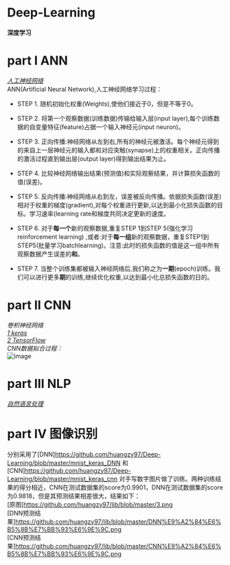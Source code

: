 # Deep-Learning
**深度学习**
# part Ⅰ ANN
[*人工神经网络*](https://github.com/huangzy97/Deep-Learning/blob/master/ANN.py)  
ANN(Artificial Neural Network),人工神经网络学习过程：  
* STEP 1.  随机初始化权重(Weights),使他们接近于0，但是不等于0。 
  
* STEP 2.  将第一个观察数据(训练数据)传输给输入层(input layer),每个训练数据的自变量特征(feature)占据一个输入神经元(input neuron)。  
  
* STEP 3.  正向传播:神经网络从左到右,所有的神经元被激活。每个神经元得到的来自上一层神经元的输入都和对应突触(synapse)上的权重相关。正向传播的激活过程直到输出层(output layer)得到输出结果为止。     
  
* STEP 4.  比较神经网络输出结果(预测值)和实际观察结果，并计算损失函数的值(误差)。   
  
* STEP 5.  反向传播:神经网络从右到左，误差被反向传播。依据损失函数(误差)相对于权重的梯度(gradient),对每个权重进行更新,以达到最小化损失函数的目标。学习速率(learning rate和梯度共同决定更新的速度。  
  
* STEP 6.  对于**每一个**新的观察数据,重复STEP 1到STEP 5(强化学习reinforcement learning) ,或者:对于**每一组**新的观察数据，重复STEP1到STEP5(批量学习batchlearning)。注意:此时的损失函数的值是这一组中所有观察数据产生误差的**和**。
  
* STEP 7.  当整个训练集都被输入神经网络后,我们称之为**一期**(epoch)训练。我们可以进行更多**期**的训练,继续优化权重,以达到最小化总损失函数的日的。
  
# part Ⅱ CNN
*卷积神经网络*  
[*1 keras*](https://github.com/huangzy97/Deep-Learning/blob/master/CNN_keras.py)  
[*2 TensorFlow*](https://github.com/huangzy97/Deep-Learning/blob/master/CNN_tensorflow.py)  
*CNN数据拟合过程：*  
![image](https://github.com/huangzy97/lib/blob/master/picture.gif)
# part Ⅲ NLP
[*自然语言处理*](https://github.com/huangzy97/Deep-Learning/blob/master/NLP.py)  
# part Ⅳ 图像识别  
分别采用了[DNN]https://github.com/huangzy97/Deep-Learning/blob/master/mnist_keras_DNN 和[CNN]https://github.com/huangzy97/Deep-Learning/blob/master/mnist_keras_cnn 对手写数字图片做了训练。两种训练结果的得分相近，CNN在测试数据集的score为0.9901，DNN在测试数据集的score为0.9818，但是其预测结果相差很大，结果如下：  
[原图]https://github.com/huangzy97/lib/blob/master/3.png  
[DNN预测结果]https://github.com/huangzy97/lib/blob/master/DNN%E9%A2%84%E6%B5%8B%E7%BB%93%E6%9E%9C.png  
[CNN预测结果]https://github.com/huangzy97/lib/blob/master/CNN%E9%A2%84%E6%B5%8B%E7%BB%93%E6%9E%9C.png  
